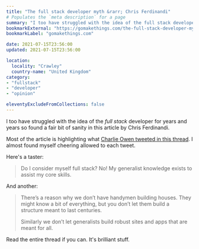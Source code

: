 ```yaml
---
title: "The full stack developer myth &rarr; Chris Ferdinandi"
# Populates the `meta description` for a page
summary: "I too have struggled with the idea of the full stack developer for years and years so found a fair bit of sanity in this article by Chris Ferdinandi."
bookmarkExternal: "https://gomakethings.com/the-full-stack-developer-myth/"
bookmarkLabel: "gomakethings.com"

date: 2021-07-15T23:56:00
updated: 2021-07-15T23:56:00

location:
  locality: "Crawley"
  country-name: "United Kingdom"
category:
- "fullstack"
- "developer"
- "opinion"

eleventyExcludeFromCollections: false
---
```


I too have struggled with the idea of the *full stack* developer for years and years so found a fair bit of sanity in this article by Chris Ferdinandi.

Most of the article is highlighting what [Charlie Owen tweeted in this thread](https://twitter.com/whalecoiner/status/1405097520582299650). I almost found myself cheering allowed to each tweet.

Here's a taster:

> Do I consider myself full stack? No! My generalist knowledge exists to assist my core skills.

And another:

> There’s a reason why we don’t have handymen building houses. They might know a bit of everything, but you don’t let them build a structure meant to last centuries.
>
> Similarly we don’t let generalists build robust sites and apps that are meant for all.

Read the entire thread if you can. It's brilliant stuff.
